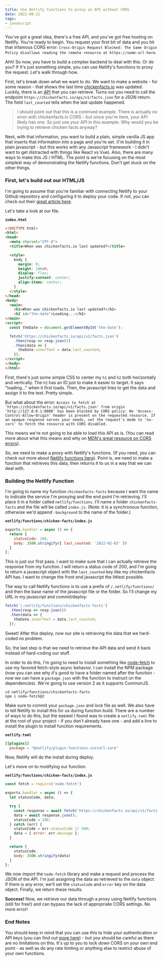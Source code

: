 ```yaml
---
title: Use Netlify functions to proxy an API without CORS
date: 2022-08-21
tags:
- javascript
---
```

You've got a great idea, there's a free API, and you've got free hosting on Netlify. You're ready to begin. You request your first bit of data and you hit that infamous CORS error: `Cross-Origin Request Blocked: The Same Origin Policy disallows
reading the remote resource at https://some-url-here`. 

<!--more-->

Ahh! So now, you have to build a complex backend to deal with this. Or do you? If it's just something simple, you can use Netlify's functions to proxy the request. Let's walk through how.

First, let's break down what we want to do.  We want to make a website - for some reason - that shows the last time [chickenfacts.io](https://chickenfacts.io) was updated.  Luckily, there is an [API](https://github.com/aaronsaray/chickenfacts.io/blob/master/API.md) that you can retrieve.  Turns out you need to call the endpoint `https://chickenfacts.io/api/v1/facts.json` for a JSON return.  The field `last_counted` tells when the last update happened.

> I should point out that this is a contrived example.  There is actually no error with chickenfacts.io CORS - but since you're here, your API likely has one. So just use your API in this example. Why would you be trying to retrieve chicken facts anyway?

Next, with that information, you want to build a plain, simple vanilla JS app that inserts that information into a page and you're set.  (I'm building it in plain javascript - but this works with any Javascript framework - I didn't want to get distracted with things like React vs Vue).  Also, there are many ways to make this JS / HTML. The point is we're focusing on the most simplest way of demonstrating the Netlify functions. Don't get stuck on the other things.

### First, let's build out our HTML/JS

I'm going to assume that you're familiar with connecting Netlify to your Github repository and configuring it to deploy your code.  If not, you can check out their [great article here](https://www.netlify.com/blog/2016/09/29/a-step-by-step-guide-deploying-on-netlify/).

Let's take a look at our file.

**`index.html`**
```html
<!DOCTYPE html>
<html>
<head>
  <meta charset="UTF-8">
  <title>When was chickenfacts.io last updated?</title>

  <style>
    body {
      margin: 0;
      height: 100vh;
      display: flex;
      justify-content: center;
      align-items: center;
    }
  </style>
</head>
<body>
  <main>
    <h1>When was chickenfacts.io last updated?</h1>
    <h2 id="the-date">Loading...</h2>
</main>
<script>
  const theDate = document.getElementById('the-date');

  fetch('https://chickenfacts.io/api/v1/facts.json')
    .then(resp => resp.json())
    .then(data => {
      theDate.innerText = data.last_counted;
    });
</script>
</body>
</html>
```

First, there's just some simple CSS to center my `h1` and `h2` both horizontally and vertically.  The `h2` has an ID just to make it easier to target. It says "loading..." when it first loads.  Then, the javascript tries to get the data and assign it to the text.  Pretty simple.

But what about the error: `Access to fetch at 'https://chickenfacts.io/api/v1/facts.json' from origin 'http://127.0.0.1:8080' has been blocked by CORS policy: No 'Access-Control-Allow-Origin' header is present on the requested resource. If an opaque response serves your needs, set the request's mode to 'no-cors' to fetch the resource with CORS disabled.`

This means we're not going to be able to load this API as is.  (You can read more about what this means and why on [MDN's great resource on CORS errors](https://developer.mozilla.org/en-US/docs/Web/HTTP/CORS/Errors)).

So, we need to make a proxy with Netlify's functions.  (If you need, you can check out more about [Netlify functions here](https://docs.netlify.com/functions/overview/)).  Point is, we need to make a function that retrieves this data, then returns it to us in a way that we can deal with.

### Building the Netlify Function

I'm going to name my function `chickenfacts-facts` because I want the name to indicate the service I'm proxying and the end point I'm retrieving. I'll place it in a folder called `netlify/functions`. I'll name a folder `chickenfacts-facts` and the file will be called `index.js`. (Note: it is a synchronous function, otherwise we'd append `-background` to the name of the folder.)

**`netlify/functions/chicken-facts/index.js`**
```javascript
exports.handler = async () => {
  return {
    statusCode: 200,
    body: JSON.stringify({ last_counted: '2022-02-03' })
  }
};
```

This is just our first pass. I want to make sure that I can actually retrieve the response from my function. I will return a status code of 200, and I'm going to return a javascript object with the `last_counted` key like my chickenfacts API has. I want to change the front end javascript the littlest possible.

The way to call Netlify functions is to use a prefix of `/.netlify/functions/` and then the base name of the javascript file or the folder.  So I'll change my URL in my javascript and commit/deploy:

```javascript
fetch('/.netlify/functions/chickenfacts-facts')
  .then(resp => resp.json())
  .then(data => {
    theDate.innerText = data.last_counted;
  });
```

Sweet! After this deploy, now our site is retrieving the data that we hard-coded no problem.

So, the last step is that we need to retrieve the API data and send it back instead of hard-coding our stuff.

In order to do this, I'm going to need to install something like [node-fetch](https://www.npmjs.com/package/node-fetch) to use my favored fetch-style async behavior.  I can install the NPM package (now you can see why it's good to have a folder named after the function - now we can have a `package.json` with the function to instruct on the dependencies). We're going to use version 2 as it supports CommonJS.

```
cd netlify/functions/chickenfacts-facts
npm i node-fetch@2
```

Make sure to commit your `package.json` and lock file as well.  We also have to tell Netlify to install this for us during function build.  There are a number of ways to do this, but the easiest I found was to create a `netlify.toml` file at the root of your project - if you don't already have one - and add a line to install the plugin to install function requirements.

**`netlify.toml`**
```toml
[[plugins]]
  package = "@netlify/plugin-functions-install-core"
```

Now, Netlify will do the install during deploy.

Let's move on to modifying our function.

**`netlify/functions/chicken-facts/index.js`**
```javascript
const fetch = require('node-fetch')

exports.handler = async () => {
  let statusCode, data;

  try {
    const response = await fetch('https://chickenfacts.io/api/v1/facts.json');
    data = await response.json();
    statusCode = 200;
  } catch (err) {
    statusCode = err.statusCode || 500;
    data = { error: err.message };
  }

  return {
    statusCode,
    body: JSON.stringify(data)
  }
};
```

We now import the `node-fetch` library and make a request and process the JSON of the API.  I'm just assigning the data as retrieved to the `data` object.  If there is any error, we'll set the `statusCode` and `error` key on the data object.  Finally, we return these results.

**Success!** Now, we retrieve our data through a proxy using Netlify functions (still for free!) and can bypass the lack of appropriate CORS settings. No more error!

### End Notes

You should keep in mind that you can use this to hide your authentication or API keys (you can find out [more here](https://docs.netlify.com/functions/build-with-javascript/)) - but you should be careful as there are no limitations on this. It's up to you to lock down CORS on your own end point - as well as do any rate limiting or anything else to restrict abuse of your own functions.
